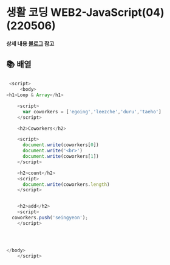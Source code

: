 # 생활 코딩 WEB2-JavaScript(04)(220506)

**상세 내용 [블로그](https://opentutorials.org/course/3085/18868) 참고**

## 📚 배열

###

```js
 <script>
     <body>
<h1>Loop & Array</h1>

    <script>
      var coworkers = ['egoing','leezche','duru','taeho']
    </script>

    <h2>Coworkers</h2>

    <script>
      document.write(coworkers[0])
      document.write('<br>')
      document.write(coworkers[1])
    </script>

    <h2>count</h2>
    <script>
      document.write(coworkers.length)
    </script>


    <h2>add</h2>
    <script>
  coworkers.push('seingyeon');
    </script>




</body>
    </script>
```

